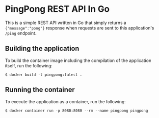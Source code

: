 # PingPong REST API In Go
This is a simple REST API written in Go that simply returns a `{"message":"pong"}` response when requests are sent to this application's `/ping` endpoint.

## Building the application
To build the container image including the compilation of the application itself, run the following:
```
$ docker build -t pingpong:latest .
```

## Running the container
To execute the application as a container, run the following:
```
$ docker container run -p 8080:8080 --rm --name pingpong pingpong
```